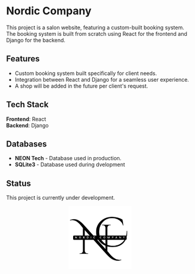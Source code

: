 # Nordic Company 
 This project is a salon website, featuring a custom-built booking system. The booking system is built from scratch using React for the frontend and Django for the backend.

## Features
- Custom booking system built specifically for client needs.
- Integration between React and Django for a seamless user experience.
- A shop will be added in the future per client's request.

## Tech Stack
**Frontend**: React <br>
**Backend**: Django

## Databases
- **NEON Tech** - Database used in production.
- **SQLite3** - Database used during dvelopment


## Status
This project is currently under development.

<div align="center">
  <img src="frontend/src/assets/images/nc-logo-black.png" alt="Nordic Company" width="170">
</div>
